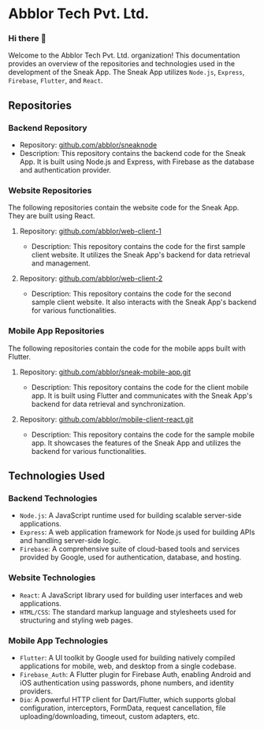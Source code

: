
# Abblor Tech Pvt. Ltd.

### Hi there 👋
Welcome to the Abblor Tech Pvt. Ltd. organization! This documentation provides an overview of the repositories and technologies used in the development of the Sneak App. The Sneak App utilizes `Node.js`, `Express`, `Firebase`, `Flutter`, and `React`.

## Repositories

### Backend Repository
- Repository: [github.com/abblor/sneaknode](https://github.com/abblor/sneaknode)
- Description: This repository contains the backend code for the Sneak App. It is built using Node.js and Express, with Firebase as the database and authentication provider.

### Website Repositories
The following repositories contain the website code for the Sneak App. They are built using React.

1. Repository: [github.com/abblor/web-client-1](https://github.com/abblor/web-client-1)
   - Description: This repository contains the code for the first sample client website. It utilizes the Sneak App's backend for data retrieval and management.

2. Repository: [github.com/abblor/web-client-2](https://github.com/abblor/web-client-2)
   - Description: This repository contains the code for the second sample client website. It also interacts with the Sneak App's backend for various functionalities.

### Mobile App Repositories
The following repositories contain the code for the mobile apps built with Flutter.

1. Repository: [github.com/abblor/sneak-mobile-app.git](https://github.com/abblor/sneak-mobile-app.git)
   - Description: This repository contains the code for the client mobile app. It is built using Flutter and communicates with the Sneak App's backend for data retrieval and synchronization.

2. Repository: [github.com/abblor/mobile-client-react.git](https://github.com/abblor/mobile-client-react.git)
   - Description: This repository contains the code for the sample mobile app. It showcases the features of the Sneak App and utilizes the backend for various functionalities.

## Technologies Used

### Backend Technologies
- `Node.js`: A JavaScript runtime used for building scalable server-side applications.
- `Express`: A web application framework for Node.js used for building APIs and handling server-side logic.
- `Firebase`: A comprehensive suite of cloud-based tools and services provided by Google, used for authentication, database, and hosting.

### Website Technologies
- `React`: A JavaScript library used for building user interfaces and web applications.
- `HTML/CSS`: The standard markup language and stylesheets used for structuring and styling web pages.

### Mobile App Technologies
- `Flutter`: A UI toolkit by Google used for building natively compiled applications for mobile, web, and desktop from a single codebase.
- `Firebase_Auth`: A Flutter plugin for Firebase Auth, enabling Android and iOS authentication using passwords, phone numbers, and identity providers.
- `Dio`: A powerful HTTP client for Dart/Flutter, which supports global configuration, interceptors, FormData, request cancellation, file    uploading/downloading, timeout, custom adapters, etc.

